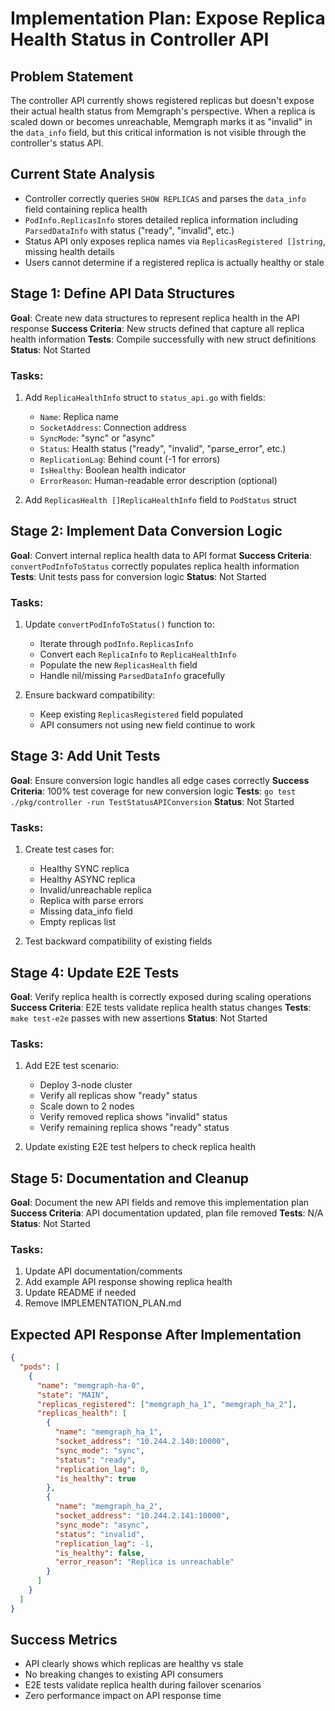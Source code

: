 # Implementation Plan: Expose Replica Health Status in Controller API

## Problem Statement
The controller API currently shows registered replicas but doesn't expose their actual health status from Memgraph's perspective. When a replica is scaled down or becomes unreachable, Memgraph marks it as "invalid" in the `data_info` field, but this critical information is not visible through the controller's status API.

## Current State Analysis
- Controller correctly queries `SHOW REPLICAS` and parses the `data_info` field containing replica health
- `PodInfo.ReplicasInfo` stores detailed replica information including `ParsedDataInfo` with status ("ready", "invalid", etc.)
- Status API only exposes replica names via `ReplicasRegistered []string`, missing health details
- Users cannot determine if a registered replica is actually healthy or stale

## Stage 1: Define API Data Structures
**Goal**: Create new data structures to represent replica health in the API response
**Success Criteria**: New structs defined that capture all replica health information
**Tests**: Compile successfully with new struct definitions
**Status**: Not Started

### Tasks:
1. Add `ReplicaHealthInfo` struct to `status_api.go` with fields:
   - `Name`: Replica name
   - `SocketAddress`: Connection address
   - `SyncMode`: "sync" or "async"
   - `Status`: Health status ("ready", "invalid", "parse_error", etc.)
   - `ReplicationLag`: Behind count (-1 for errors)
   - `IsHealthy`: Boolean health indicator
   - `ErrorReason`: Human-readable error description (optional)

2. Add `ReplicasHealth []ReplicaHealthInfo` field to `PodStatus` struct

## Stage 2: Implement Data Conversion Logic
**Goal**: Convert internal replica health data to API format
**Success Criteria**: `convertPodInfoToStatus` correctly populates replica health information
**Tests**: Unit tests pass for conversion logic
**Status**: Not Started

### Tasks:
1. Update `convertPodInfoToStatus()` function to:
   - Iterate through `podInfo.ReplicasInfo`
   - Convert each `ReplicaInfo` to `ReplicaHealthInfo`
   - Populate the new `ReplicasHealth` field
   - Handle nil/missing `ParsedDataInfo` gracefully

2. Ensure backward compatibility:
   - Keep existing `ReplicasRegistered` field populated
   - API consumers not using new field continue to work

## Stage 3: Add Unit Tests
**Goal**: Ensure conversion logic handles all edge cases correctly
**Success Criteria**: 100% test coverage for new conversion logic
**Tests**: `go test ./pkg/controller -run TestStatusAPIConversion`
**Status**: Not Started

### Tasks:
1. Create test cases for:
   - Healthy SYNC replica
   - Healthy ASYNC replica
   - Invalid/unreachable replica
   - Replica with parse errors
   - Missing data_info field
   - Empty replicas list

2. Test backward compatibility of existing fields

## Stage 4: Update E2E Tests
**Goal**: Verify replica health is correctly exposed during scaling operations
**Success Criteria**: E2E tests validate replica health status changes
**Tests**: `make test-e2e` passes with new assertions
**Status**: Not Started

### Tasks:
1. Add E2E test scenario:
   - Deploy 3-node cluster
   - Verify all replicas show "ready" status
   - Scale down to 2 nodes
   - Verify removed replica shows "invalid" status
   - Verify remaining replica shows "ready" status

2. Update existing E2E test helpers to check replica health

## Stage 5: Documentation and Cleanup
**Goal**: Document the new API fields and remove this implementation plan
**Success Criteria**: API documentation updated, plan file removed
**Tests**: N/A
**Status**: Not Started

### Tasks:
1. Update API documentation/comments
2. Add example API response showing replica health
3. Update README if needed
4. Remove IMPLEMENTATION_PLAN.md

## Expected API Response After Implementation

```json
{
  "pods": [
    {
      "name": "memgraph-ha-0",
      "state": "MAIN",
      "replicas_registered": ["memgraph_ha_1", "memgraph_ha_2"],
      "replicas_health": [
        {
          "name": "memgraph_ha_1",
          "socket_address": "10.244.2.140:10000",
          "sync_mode": "sync",
          "status": "ready",
          "replication_lag": 0,
          "is_healthy": true
        },
        {
          "name": "memgraph_ha_2",
          "socket_address": "10.244.2.141:10000",
          "sync_mode": "async",
          "status": "invalid",
          "replication_lag": -1,
          "is_healthy": false,
          "error_reason": "Replica is unreachable"
        }
      ]
    }
  ]
}
```

## Success Metrics
- API clearly shows which replicas are healthy vs stale
- No breaking changes to existing API consumers
- E2E tests validate replica health during failover scenarios
- Zero performance impact on API response time